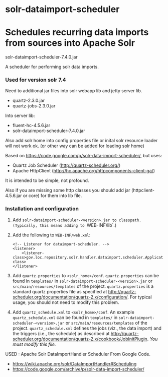 solr-dataimport-scheduler
=========================

# Schedules recurring data imports from  sources into Apache Solr

solr-dataimport-scheduler-7.4.0.jar

A scheduler for performing solr data imports.

### Used for version solr 7.4

Need to additional jar files into solr webapp lib and jetty server lib.
- quartz-2.3.0.jar
- quartz-jobs-2.3.0.jar

Into server lib:

- fluent-hc-4.5.6.jar
- solr-dataimport-scheduler-7.4.0.jar


Also add solr home into config properties file or inital solr resource loader will not work ok.
(or other way can be added for loading solr home)

Based on https://code.google.com/p/solr-data-import-scheduler/, but uses:
* Quartz Job Scheduler (http://quartz-scheduler.org/)
* Apache HttpClient (http://hc.apache.org/httpcomponents-client-ga/)


It is intended to be simple, not profound.

Also if you are missing some http classes you should add jar (httpclient-4.5.6.jar or core) for them into lib file.

### Installation and configuration
1. Add `solr-dataimport-scheduler-<version>.jar to classpath. (Typically, this means
adding to `WEB-INF/lib`.)
2. Add the following to `WEB-INF/web.xml`:

   ```
   <!-- Listener for dataimport-scheduler. -->
   <listener>
	   <listener-class>gov.loc.repository.solr.handler.dataimport.scheduler.ApplicationListener</listener-class>
   </listener>
   ```
3. Add `quartz.properties` to `<solr_home>/conf`. `quartz.properties` can be found in
`templates/` in `solr-dataimport-scheduler-<version>.jar` or `src/main/resources/templates`
of the project. `quartz.properties` is a standard quartz properties file as
specified at http://quartz-scheduler.org/documentation/quartz-2.x/configuration/. 
For typical usage, you should not need to modify this problem.
4. Add `quartz_schedule.xml` to `<solr_home>/conf`.  An example `quartz_schedule.xml` can
be found in `templates/` in `solr-dataimport-scheduler-<version>.jar` or `src/main/resources/templates`
of the project. `quartz_schedule.xml` defines the jobs (viz., the data import) and the
triggers (i.e., the schedule) as described at http://quartz-scheduler.org/documentation/quartz-2.x/cookbook/JobInitPlugin. 
*You must modify this file.*

USED :
Apache Solr DataImportHandler Scheduler From Google Code.
- https://wiki.apache.org/solr/DataImportHandler#Scheduling
- https://code.google.com/archive/p/solr-data-import-scheduler/

